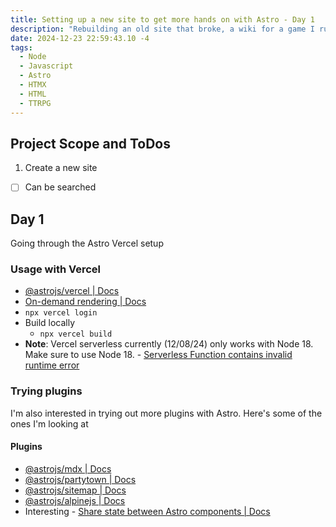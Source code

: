 ```yaml
---
title: Setting up a new site to get more hands on with Astro - Day 1
description: "Rebuilding an old site that broke, a wiki for a game I run."
date: 2024-12-23 22:59:43.10 -4
tags:
  - Node
  - Javascript
  - Astro
  - HTMX
  - HTML
  - TTRPG
---
```


## Project Scope and ToDos

1. Create a new site

- [ ] Can be searched

## Day 1

Going through the Astro Vercel setup

### Usage with Vercel

- [@astrojs/vercel | Docs](https://docs.astro.build/en/guides/integrations-guide/vercel/)
- [On-demand rendering | Docs](https://docs.astro.build/en/guides/on-demand-rendering/)
- `npx vercel login`
- Build locally
	- `npx vercel build`
- **Note**: Vercel serverless currently (12/08/24) only works with Node 18. Make sure to use Node 18. - [Serverless Function contains invalid runtime error](https://vercel.com/guides/serverless-function-contains-invalid-runtime-error)

### Trying plugins

I'm also interested in trying out more plugins with Astro. Here's some of the ones I'm looking at

#### Plugins

- [@astrojs/mdx | Docs](https://docs.astro.build/en/guides/integrations-guide/mdx/)
- [@astrojs/partytown | Docs](https://docs.astro.build/en/guides/integrations-guide/partytown/)
- [@astrojs/sitemap | Docs](https://docs.astro.build/en/guides/integrations-guide/sitemap/)
- [@astrojs/alpinejs | Docs](https://docs.astro.build/en/guides/integrations-guide/alpinejs/)
- Interesting - [Share state between Astro components | Docs](https://docs.astro.build/en/recipes/sharing-state/)

